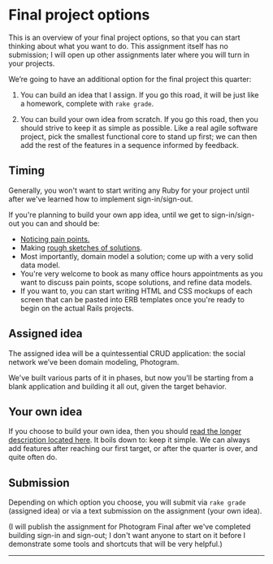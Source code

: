 # Final project options

This is an overview of your final project options, so that you can start thinking about what you want to do. This assignment itself has no submission; I will open up other assignments later where you will turn in your projects.

We’re going to have an additional option for the final project this quarter:

1. You can build an idea that I assign. If you go this road, it will be just like a homework, complete with `rake grade`.

2. You can build your own idea from scratch. If you go this road, then you should strive to keep it as simple as possible. Like a real agile software project, pick the smallest functional core to stand up first; we can then add the rest of the features in a sequence informed by feedback.

## Timing

Generally, you won't want to start writing any Ruby for your project until after we've learned how to implement sign-in/sign-out.

If you're planning to build your own app idea, until we get to sign-in/sign-out you can and should be:

- [Noticing pain points.](http://paulgraham.com/startupideas.html#:~:text=The%20verb%20you%20want%20to%20be%20using%20with%20respect%20to%20startup%20ideas%20is%20not%20%22think%20up%22%20but%20%22notice.%22%20At%20YC%20we%20call%20ideas%20that%20grow%20naturally%20out%20of%20the%20founders%27%20own%20experiences%20%22organic%22%20startup%20ideas.%20The%20most%20successful%20startups%20almost%20all%20begin%20this%20way.)
- Making [rough sketches of solutions](https://learn.firstdraft.com/lessons/242-planning-your-idea#sketches).
- Most importantly, domain model a solution; come up with a very solid data model.
- You're very welcome to book as many office hours appointments as you want to discuss pain points, scope solutions, and refine data models.
- If you want to, you can start writing HTML and CSS mockups of each screen that can be pasted into ERB templates once you're ready to begin on the actual Rails projects.

## Assigned idea

The assigned idea will be a quintessential CRUD application: the social network we’ve been domain modeling, Photogram.

We've built various parts of it in phases, but now you'll be starting from a blank application and building it all out, given the target behavior.

## Your own idea

If you choose to build your own idea, then you should [read the longer description located here](https://learn.firstdraft.com/lessons/242-planning-your-idea). It boils down to: keep it simple. We can always add features after reaching our first target, or after the quarter is over, and quite often do.

## Submission

Depending on which option you choose, you will submit via `rake grade` (assigned idea) or via a text submission on the assignment (your own idea).

(I will publish the assignment for Photogram Final after we've completed building sign-in and sign-out; I don't want anyone to start on it before I demonstrate some tools and shortcuts that will be very helpful.)

---
